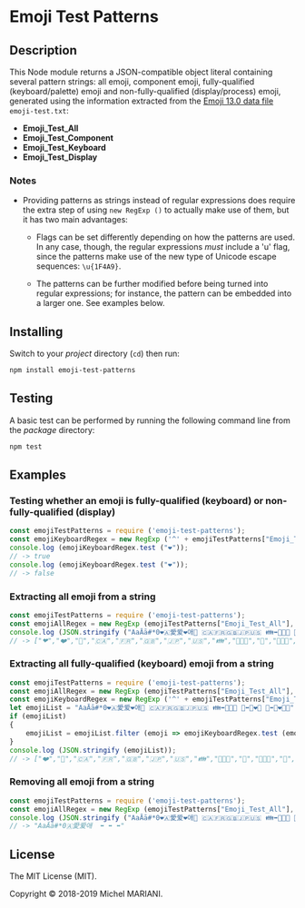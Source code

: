 # Emoji Test Patterns

## Description

This Node module returns a JSON-compatible object literal containing several pattern strings: all emoji, component emoji, fully-qualified (keyboard/palette) emoji and non-fully-qualified (display/process) emoji, generated using the information extracted from the [Emoji 13.0 data file](https://unicode.org/Public/emoji/13.0/emoji-test.txt) `emoji-test.txt`:

- **Emoji_Test_All**
- **Emoji_Test_Component**
- **Emoji_Test_Keyboard**
- **Emoji_Test_Display**

### Notes

- Providing patterns as strings instead of regular expressions does require the extra step of using `new RegExp ()` to actually make use of them, but it has two main advantages:

    - Flags can be set differently depending on how the patterns are used. In any case, though, the regular expressions *must* include a 'u' flag, since the patterns make use of the new type of Unicode escape sequences: `\u{1F4A9}`.

    - The patterns can be further modified before being turned into regular expressions; for instance, the pattern can be embedded into a larger one. See examples below.

## Installing

Switch to your *project* directory (`cd`) then run:

```bash
npm install emoji-test-patterns
```

## Testing

A basic test can be performed by running the following command line from the *package* directory:

```bash
npm test
```

## Examples

### Testing whether an emoji is fully-qualified (keyboard) or non-fully-qualified (display)

```javascript
const emojiTestPatterns = require ('emoji-test-patterns');
const emojiKeyboardRegex = new RegExp ('^' + emojiTestPatterns["Emoji_Test_Keyboard"] + '$', 'u');
console.log (emojiKeyboardRegex.test ("❤️"));
// -> true
console.log (emojiKeyboardRegex.test ("❤"));
// -> false
```

### Extracting all emoji from a string

```javascript
const emojiTestPatterns = require ('emoji-test-patterns');
const emojiAllRegex = new RegExp (emojiTestPatterns["Emoji_Test_All"], 'gu');
console.log (JSON.stringify ("AaĀā#*0❤🇦愛爱❤️애💜 🇨🇦🇫🇷🇬🇧🇯🇵🇺🇸 👪⬌👨‍👩‍👦 💑⬌👩‍❤️‍👨 💏⬌👩‍❤️‍💋‍👨".match (emojiAllRegex)));
// -> ["❤","❤️","💜","🇨🇦","🇫🇷","🇬🇧","🇯🇵","🇺🇸","👪","👨‍👩‍👦","💑","👩‍❤️‍👨","💏","👩‍❤️‍💋‍👨"]
```

### Extracting all fully-qualified (keyboard) emoji from a string

```javascript
const emojiTestPatterns = require ('emoji-test-patterns');
const emojiAllRegex = new RegExp (emojiTestPatterns["Emoji_Test_All"], 'gu');
const emojiKeyboardRegex = new RegExp ('^' + emojiTestPatterns["Emoji_Test_Keyboard"] + '$', 'u');
let emojiList = "AaĀā#*0❤🇦愛爱❤️애💜 🇨🇦🇫🇷🇬🇧🇯🇵🇺🇸 👪⬌👨‍👩‍👦 💑⬌👩‍❤️‍👨 💏⬌👩‍❤️‍💋‍👨".match (emojiAllRegex);
if (emojiList)
{
    emojiList = emojiList.filter (emoji => emojiKeyboardRegex.test (emoji));
}
console.log (JSON.stringify (emojiList));
// -> ["❤️","💜","🇨🇦","🇫🇷","🇬🇧","🇯🇵","🇺🇸","👪","👨‍👩‍👦","💑","👩‍❤️‍👨","💏","👩‍❤️‍💋‍👨"]
```

### Removing all emoji from a string

```javascript
const emojiTestPatterns = require ('emoji-test-patterns');
const emojiAllRegex = new RegExp (emojiTestPatterns["Emoji_Test_All"], 'gu');
console.log (JSON.stringify ("AaĀā#*0❤🇦愛爱❤️애💜 🇨🇦🇫🇷🇬🇧🇯🇵🇺🇸 👪⬌👨‍👩‍👦 💑⬌👩‍❤️‍👨 💏⬌👩‍❤️‍💋‍👨".replace (emojiAllRegex, "")));
// -> "AaĀā#*0🇦愛爱애  ⬌ ⬌ ⬌"
```

## License

The MIT License (MIT).

Copyright © 2018-2019 Michel MARIANI.
